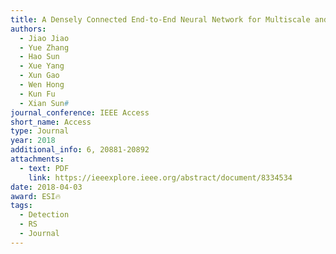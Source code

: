 ```yaml
---
title: A Densely Connected End-to-End Neural Network for Multiscale and Multiscene SAR Ship Detection
authors:
  - Jiao Jiao
  - Yue Zhang
  - Hao Sun
  - Xue Yang
  - Xun Gao
  - Wen Hong
  - Kun Fu
  - Xian Sun#
journal_conference: IEEE Access
short_name: Access
type: Journal
year: 2018
additional_info: 6, 20881-20892
attachments:
  - text: PDF
    link: https://ieeexplore.ieee.org/abstract/document/8334534
date: 2018-04-03
award: ESI🔥
tags:
  - Detection
  - RS
  - Journal
---
```

